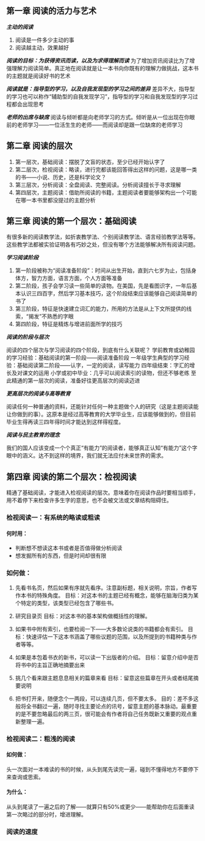 ## 第一章 阅读的活力与艺术

***主动的阅读***
1. 阅读是一件多少主动的事
2. 阅读越主动，效果越好

***阅读的目标：为获得资讯而读，以及为求得理解而读***
为了增加资讯阅读比为了增强理解力阅读简单。真正地在阅读就是让一本书向你既有的理解力做挑战，这本书的主题就是阅读好书的艺术

***阅读就是：指导型的学习，以及自我发现型的学习之间的差异***
差异不大，指导型的学习也可以称作“辅助型的自我发现学习”，指导型的学习和自我发现型的学习过程都会出现思考

***老师的出席与缺席***
阅读与倾听都是向老师学习的方式。倾听是从一位出现在你眼前的老师学习——一位活生生的老师——而阅读却是跟一位缺席的老师学习

## 第二章 阅读的层次

1. 第一层次，基础阅读：摆脱了文盲的状态，至少已经开始认字了
2. 第二层次，检视阅读：略读，进行完都该能回答得出这样的问题，这是哪一类的书——小说、历史，还是科学论文？
3. 第三层次，分析阅读：全盘阅读、完整阅读。分析阅读擅长于寻求理解
4. 第四层次，主题阅读：借助所阅读的书籍，主题阅读者要能够架构出一个可能在哪一本书里都没提过的主题分析

## 第三章 阅读的第一个层次：基础阅读

有很多新的阅读教学法，如折衷教学法、个别阅读教学法、语言经验教学法等等。这些教学法都被实验证明各有巧妙之处，但没有哪个方法能够解决所有阅读问题。

***学习阅读阶段***

1. 第一阶段被称为“阅读准备阶段”：时间从出生开始，直到六七岁为止，包括身体方，智力方面，语言方面，个人方面等准备
2. 第二阶段，孩子会学习读一些简单的读物。在美国，先是看图识字，一年后基本认识三四百字，然后学习基本技巧，这个阶段结束应该能够自己阅读简单的书了
3. 第三阶段，特征是快速建立词汇的能力，所用的方法是从上下文所提供的线索，“揭发”不熟悉的字眼
4. 第四阶段，特征是精炼与增进前面所学的技巧

***阅读的阶段与层次***

阅读的四个层次与学习阅读的四个阶段，到底有什么关联呢？
学前教育或幼稚园的学习经验：基础阅读的第一阶段——阅读准备阶段
一年级学生典型的学习经验：基础阅读第二阶段——认字，一定的阅读，读写能力
四年级结束：字汇的增长及对课文的运用
小学或初中毕业：几乎可以阅读索引的读物，但还不够老练
至此精通的第一层次的阅读，准备好往更高层次的阅读迈进

***更高层次的阅读与高等教育***

阅读任何一种普通的资料，还能针对任何一种主题做个人的研究（这是主题阅读能让你做到的事）。这原本是经过高等教育的大学毕业生，应该能够做到的，但目前毕业生得再读三四年得时间才能达到这样得程度。

***阅读与民主教育的理念***

我们的国人应该变成一个个真正“有能力”的阅读者，能够真正认知“有能力”这个字眼中的涵义。达不到这样的境界，我们就无法应付未来世界的需求。


## 第四章 阅读的第二个层次：检视阅读
精通了基础阅读，才能进入检视阅读的层次。意味着你在阅读作品时要相当顺手，用不着停下来检查许多生字的意思，也不会被文法或文章结构阻碍住。

### 检视阅读一：有系统的略读或粗读

#### 何时用：
- 判断想不想读这本书或者是否值得做分析阅读
- 想发掘所有的东西，但是时间却很有限

### 如何做：

1. 先看书名页，然后如果有序就先看序。注意副标题，相关说明，宗旨，作者写作本书的特殊角度。
目标：对这本书的主题已经有概念，能够在脑海归类为某个特定的类型，该类型已经包含了哪些书。

2. 研究目录页
目标：对这本书的基本架构做概括性的理解。

3. 如果书中附有索引，也要检阅一下——大多数论说类的书籍都会有索引。
目标：快速评估一下这本书涵盖了哪些议题的范围，以及所提到的书籍种类与作者等等。

4. 如果是本包着书衣的新书，可以读一下出版者的介绍。
目标：留意介绍中是否将书中的主旨正确地摘要出来

5. 挑几个看来跟主题息息相关的篇章来看
目标：留意这些篇章在开头或者结尾摘要说明

6. 把书打开来，随便念个一两段，可以连续几页，但不要太多。
目的：差不多这般将全书翻过一遍，随时寻找主要论点的讯号，留意主题的基本脉动。最重要的是不要忽略最后的两三页，很可能会有作者将自己任务既新又重要的观点重新整理一遍。

### 检视阅读二：粗浅的阅读

#### 如何做：
头一次面对一本难读的书的时候，从头到尾先读完一遍，碰到不懂得地方不要停下来查询或思索。

#### 为什么：
从头到尾读了一遍之后的了解——就算只有50%或更少——能帮助你在后面重读第一次略过的部分时，增进理解。

### 阅读的速度



